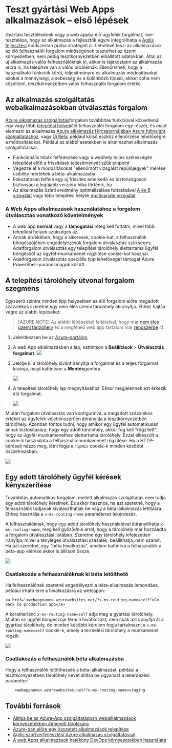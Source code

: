 <properties
    pageTitle="Teszt gyártási Web Apps alkalmazások – első lépések"
    description="Tudjon meg többet a tesztet a termelési (TiP) funkcióval az Azure-alkalmazás szolgáltatás webalkalmazásokban."
    services="app-service\web"
    documentationCenter=""
    authors="cephalin"
    manager="wpickett"
    editor=""/>

<tags
    ms.service="app-service-web"
    ms.workload="web"
    ms.tgt_pltfrm="na"
    ms.devlang="na"
    ms.topic="article"
    ms.date="01/13/2016"
    ms.author="cephalin"/>

# <a name="get-started-with-test-in-production-for-web-apps"></a>Teszt gyártási Web Apps alkalmazások – első lépések

Gyártási tesztelésének vagy a web appba élő ügyfelek forgalmat, live-tesztelése, hogy az alkalmazás a fejlesztők egyre integrálhatja a [Agilis fejlesztési](https://en.wikipedia.org/wiki/Agile_software_development) módszertan próba stratégiát is. Lehetővé teszi az alkalmazások az élő felhasználói forgalom minőségének tesztelhet az üzemi környezetben, nem pedig tesztkörnyezetben előállított adatokban. Által az új alkalmazás valós felhasználóknak ki, akkor is tájékoztatni az alkalmazás arcra is, ha telepítve van a valós problémák. Ellenőrizheti, hogy a használható funkciók körét, teljesítményre és alkalmazás módosításokat azokat a mennyiségi, a sebesség és a különböző típusú, akiket soha nem közelíteni, tesztkörnyezetben valós felhasználói forgalom értéke.

## <a name="traffic-routing-in-app-service-web-apps"></a>Az alkalmazás szolgáltatás webalkalmazásokban útválasztás forgalom

[Azure alkalmazás szolgáltatás](http://go.microsoft.com/fwlink/?LinkId=529714)forgalom továbbítás funkcióval közvetlenül egy vagy több [telepítési helyek](web-sites-staged-publishing.md)élő felhasználói forgalom egy részét, és majd elemezni az alkalmazás [Azure alkalmazás Hírcsatornájában](/services/application-insights/) [Azure hdinsight szolgáltatáshoz](/services/hdinsight/), vagy [Új Relic](/marketplace/partners/newrelic/newrelic/) például külső eszköz ellenőrzése lehetőségre a módosításokat. Például az alábbi esetekben is alkalmazhat alkalmazás szolgáltatással:

- Funkcionális hibák felfedezése vagy a webhely teljes szélességén telepítési előtt a frissítések teljesítményét szűk pinpoint
- Végezze el a módosításokat "ellenőrzött vizsgálat repülőjegyek" mérése usibility mértékek a béta-alkalmazásba
- Fokozatosan felfelé egy új frissítés emelkedő és biztonságosan biztonsági a legújabb verzióra hiba történik, ha 
- Az alkalmazás üzleti eredmény optimalizálása futtatásával [A és B vizsgálat](https://en.wikipedia.org/wiki/A/B_testing) vagy több telepítési helyek [multivariate vizsgálat](https://en.wikipedia.org/wiki/Multivariate_testing_in_marketing)

### <a name="requirements-for-using-traffic-routing-in-web-apps"></a>A Web Apps alkalmazások használatához a forgalom útválasztás vonatkozó követelmények

- A web app **normál** vagy a **támogatási** réteg kell futtatni, mivel több telepítési helyek szükséges az.
- Annak érdekében, hogy a sikeresek, cookie-kat, a felhasználók böngészőjében engedélyezésük forgalom útválasztás szükséges. Adatforgalom útválasztás egy telepítési tárolóhely élettartama ügyfél böngészőt az ügyfél-munkamenet rögzítése cookie-kat használ.
- Adatforgalom útválasztás speciális tipp lehetőséget támogat Azure PowerShell-parancsmagok között.

## <a name="route-traffic-segment-to-a-deployment-slot"></a>A telepítési tárolóhely útvonal forgalom szegmens

Egyszerű szintre minden tipp helyzetben az élő forgalom előre megadott százalékos szeretne egy nem éles üzemi tárolóhely átirányítja. Ehhez hajtsa végre az alábbi lépéseket:

>[AZURE.NOTE] Az alábbi lépésekkel feltételezi, hogy már [nem éles üzemi tárolóhely](web-sites-staged-publishing.md) és a megfelelő web app tartalom már [rendszerbe](web-sites-deploy.md) rá.

1. Jelentkezzen be az [Azure-portálon](https://portal.azure.com/).
2. A web App alkalmazásban a lap, kattintson a **Beállítások** > **Útválasztás forgalmat**.
  ![](./media/app-service-web-test-in-production/01-traffic-routing.png)
3. Jelölje ki a tárolóhely kívánt irányítja a forgalmat és a teljes forgalmat kívánja, majd kattintson a **Mentés**gombra.

    ![](./media/app-service-web-test-in-production/02-select-slot.png)

4. A telepítési tárolóhely lap megnyitásához. Ekkor megjelennek azt érkezik élő forgalmat.

    ![](./media/app-service-web-test-in-production/03-traffic-routed.png)

Miután forgalom útválasztás van konfigurálva, a megadott százalékos értéket az ügyfelek véletlenszerűen átirányítja a tesztkörnyezetben tárolóhely. Azonban fontos tudni, hogy amikor egy ügyfél automatikusan annak biztosítására, hogy egy adott tárolóhely, akkor fog kell "rögzített", hogy az ügyfél munkamenethez élettartama tárolóhely. Ezzel elkészült a cookie-k használata a felhasználó munkamenet rögzítése. Ha a HTTP-kérések nézze meg, látni fogja a `TipMix` cookie-k minden későbbi összehívásban.

![](./media/app-service-web-test-in-production/04-tip-cookie.png)

## <a name="force-client-requests-to-a-specific-slot"></a>Egy adott tárolóhely ügyfél kérések kényszerítése

Továbbítás automatikus forgalom, mellett alkalmazás szolgáltatás nem tudja egy adott tárolóhely kérelmek. Ez akkor hasznos, ha azt szeretné, hogy a felhasználók tudjanak kiválaszthatják be vagy a béta-alkalmazás letiltásra. Ehhez használja a `x-ms-routing-name` paraméteres lekérdezés.

A felhasználóknak, hogy egy adott tárolóhely használatával átirányíthatja `x-ms-routing-name`, meg kell győződnie arról, hogy a tárolóhely már hozzáadta a forgalom útválasztási listában. Szeretne egy tárolóhely kifejezetten irányítja, mivel a tényleges útválasztási százalék, beállíthatja, nem számít. Ha azt szeretné, egy "béta hivatkozás", amelyre kattintva a felhasználók a béta-app elérése akkor is állítson össze.

![](./media/app-service-web-test-in-production/06-enable-x-ms-routing-name.png)

### <a name="opt-users-out-of-beta-app"></a>Csatlakozás a felhasználóknak ki béta letölthető

Ha felhasználónak szeretné engedélyezni a béta-alkalmazás lemondása, például írható erre a hivatkozásra az weblapon:

    <a href="<webappname>.azurewebsites.net/?x-ms-routing-name=self">Go back to production app</a>

A karakterlánc `x-ms-routing-name=self` adja meg a gyártási tárolóhely. Miután az ügyfél böngészője férni a hivatkozást, nem csak azt irányítja át a gyártási tárolóhely, de minden későbbi kérelem fogja tartalmazni a `x-ms-routing-name=self` cookie-k, amely a termelési tárolóhely a munkamenet rögzíti.

![](./media/app-service-web-test-in-production/05-access-production-slot.png)

### <a name="opt-users-in-to-beta-app"></a>Csatlakozás a felhasználók béta alkalmazásba

Hogy a felhasználók letölthessék a béta-alkalmazást, például a tesztkörnyezetben tárolóhely nevét állítsa be ugyanazt a lekérdezési paraméter:

        <webappname>.azurewebsites.net/?x-ms-routing-name=staging

## <a name="more-resources"></a>További források ##

-   [Állítsa be az Azure-App szolgáltatásban webalkalmazások környezetekben átmeneti tárolására](web-sites-staged-publishing.md)
-   [Azure-ban előre egy összetett alkalmazások telepítése](app-service-deploy-complex-application-predictably.md)
-   [Agilis szoftverfejlesztési Azure alkalmazás szolgáltatással](app-service-agile-software-development.md)
-   [A web Apps alkalmazások hatékony DevOps környezetekben használata](app-service-web-staged-publishing-realworld-scenarios.md)